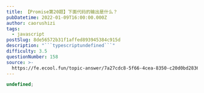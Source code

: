 ```yaml
---
title: 【Promise第20题】下面代码的输出是什么？
pubDatetime: 2022-01-09T16:00:00.000Z
author: caorushizi
tags:
  - javascript
postSlug: 8de56572b31f1affed893945384c915d
description: "```typescriptundefined```"
difficulty: 3.5
questionNumber: 158
source: >-
  https://fe.ecool.fun/topic-answer/7a27cdc8-5f66-4cea-8350-c20d0bd2836b?orderBy=updateTime&order=desc&tagId=10
---
```


```typescript
undefined;
```
